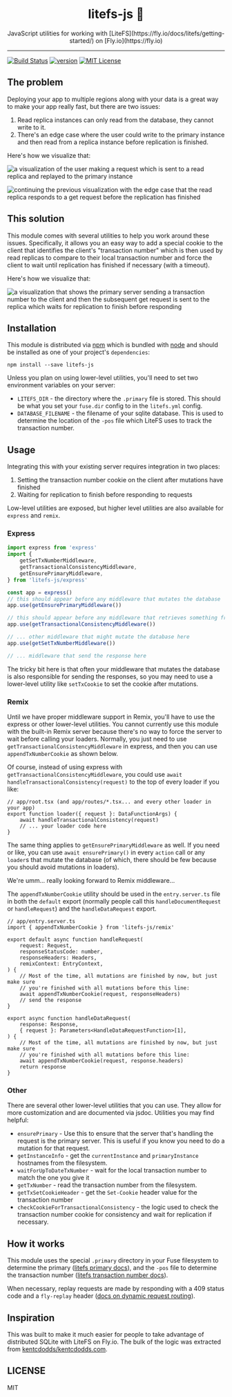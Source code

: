 <div align="center">
<h1>litefs-js 🎈</h1>

<p>
JavaScript utilities for working with
[LiteFS](https://fly.io/docs/litefs/getting-started/) on
[Fly.io](https://fly.io)</p>
</div>

---

<!-- prettier-ignore-start -->
[![Build Status][build-badge]][build]
[![version][version-badge]][package]
[![MIT License][license-badge]][license]
<!-- prettier-ignore-end -->

## The problem

Deploying your app to multiple regions along with your data is a great way to
make your app really fast, but there are two issues:

1. Read replica instances can only read from the database, they cannot write to
   it.
2. There's an edge case where the user could write to the primary instance and
   then read from a replica instance before replication is finished.

Here's how we visualize that:

![a visualization of the user making a request which is sent to a read replica and replayed to the primary instance](https://user-images.githubusercontent.com/1500684/215623618-85620188-b7f7-458b-90cf-d1844b3d6d63.png)

![continuing the previous visualization with the edge case that the read replica responds to a get request before the replication has finished](https://user-images.githubusercontent.com/1500684/215623612-68909248-67ae-483c-8e92-1e9f292ee3e9.png)

## This solution

This module comes with several utilities to help you work around these issues.
Specifically, it allows you an easy way to add a special cookie to the client
that identifies the client's "transaction number" which is then used by read
replicas to compare to their local transaction number and force the client to
wait until replication has finished if necessary (with a timeout).

Here's how we visualize that:

![a visualization that shows the primary server sending a transaction number to the client and then the subsequent get request is sent to the replica which waits for replication to finish before responding](https://user-images.githubusercontent.com/1500684/215623623-3815a1bf-2263-4d5f-9720-cd8dc23eb027.png)

## Installation

This module is distributed via [npm][npm] which is bundled with [node][node] and
should be installed as one of your project's `dependencies`:

```
npm install --save litefs-js
```

Unless you plan on using lower-level utilities, you'll need to set two
environment variables on your server:

- `LITEFS_DIR` - the directory where the `.primary` file is stored. This should
  be what you set your `fuse.dir` config to in the `litefs.yml` config.
- `DATABASE_FILENAME` - the filename of your sqlite database. This is used to
  determine the location of the `-pos` file which LiteFS uses to track the
  transaction number.

## Usage

Integrating this with your existing server requires integration in two places:

1. Setting the transaction number cookie on the client after mutations have
   finished
2. Waiting for replication to finish before responding to requests

Low-level utilities are exposed, but higher level utilities are also available
for `express` and `remix`.

### Express

```ts
import express from 'express'
import {
	getSetTxNumberMiddleware,
	getTransactionalConsistencyMiddleware,
	getEnsurePrimaryMiddleware,
} from 'litefs-js/express'

const app = express()
// this should appear before any middleware that mutates the database
app.use(getEnsurePrimaryMiddleware())

// this should appear before any middleware that retrieves something from the database
app.use(getTransactionalConsistencyMiddleware())

// ... other middleware that might mutate the database here
app.use(getSetTxNumberMiddleware())

// ... middleware that send the response here
```

The tricky bit here is that often your middleware that mutates the database is
also responsible for sending the responses, so you may need to use a lower-level
utility like `setTxCookie` to set the cookie after mutations.

### Remix

Until we have proper middleware support in Remix, you'll have to use the express
or other lower-level utilities. You cannot currently use this module with the
built-in Remix server because there's no way to force the server to wait before
calling your loaders. Normally, you just need to use
`getTransactionalConsistencyMiddleware` in express, and then you can use
`appendTxNumberCookie` as shown below.

Of course, instead of using express with
`getTransactionalConsistencyMiddleware`, you could use
`await handleTransactionalConsistency(request)` to the top of every loader if
you like:

```tsx
// app/root.tsx (and app/routes/*.tsx... and every other loader in your app)
export function loader({ request }: DataFunctionArgs) {
	await handleTransactionalConsistency(request)
	// ... your loader code here
}
```

The same thing applies to `getEnsurePrimaryMiddleware` as well. If you need or
like, you can use `await ensurePrimary()` in every `action` call or any
`loader`s that mutate the database (of which, there should be few because you
should avoid mutations in loaders).

We're umm... really looking forward to Remix middleware...

The `appendTxNumberCookie` utility should be used in the `entry.server.ts` file
in both the `default` export (normally people call this `handleDocumentRequest`
or `handleRequest`) and the `handleDataRequest` export.

```tsx
// app/entry.server.ts
import { appendTxNumberCookie } from 'litefs-js/remix'

export default async function handleRequest(
	request: Request,
	responseStatusCode: number,
	responseHeaders: Headers,
	remixContext: EntryContext,
) {
	// Most of the time, all mutations are finished by now, but just make sure
	// you're finished with all mutations before this line:
	await appendTxNumberCookie(request, responseHeaders)
	// send the response
}

export async function handleDataRequest(
	response: Response,
	{ request }: Parameters<HandleDataRequestFunction>[1],
) {
	// Most of the time, all mutations are finished by now, but just make sure
	// you're finished with all mutations before this line:
	await appendTxNumberCookie(request, response.headers)
	return response
}
```

### Other

There are several other lower-level utilities that you can use. They allow for
more customization and are documented via jsdoc. Utilities you may find helpful:

- `ensurePrimary` - Use this to ensure that the server that's handling the
  request is the primary server. This is useful if you know you need to do a
  mutation for that request.
- `getInstanceInfo` - get the `currentInstance` and `primaryInstance` hostnames
  from the filesystem.
- `waitForUpToDateTxNumber` - wait for the local transaction number to match the
  one you give it
- `getTxNumber` - read the transaction number from the filesystem.
- `getTxSetCookieHeader` - get the `Set-Cookie` header value for the transaction
  number
- `checkCookieForTransactionalConsistency` - the logic used to check the
  transaction number cookie for consistency and wait for replication if
  necessary.

## How it works

This module uses the special `.primary` directory in your Fuse filesystem to
determine the primary
([litefs primary docs](https://fly.io/docs/litefs/primary/)), and the `-pos`
file to determine the transaction number
([litefs transaction number docs](https://fly.io/docs/litefs/position/)).

When necessary, replay requests are made by responding with a 409 status code
and a `fly-replay` header
([docs on dynamic request routing](https://fly.io/docs/reference/dynamic-request-routing/)).

## Inspiration

This was built to make it much easier for people to take advantage of
distributed SQLite with LiteFS on Fly.io. The bulk of the logic was extracted
from
[kentcdodds/kentcdodds.com](https://github.com/kentcdodds/kentcdodds.com/blob/96d76de72a4a48089f2eb22a88a6ad1c6f847fa1/server/fly.ts).

## LICENSE

MIT

<!-- prettier-ignore-start -->
[npm]: https://www.npmjs.com
[node]: https://nodejs.org
[build-badge]: https://img.shields.io/github/actions/workflow/status/fly-apps/litefs-js/validate.yml?logo=github&style=flat-square
[build]: https://github.com/fly-apps/litefs-js/actions?query=workflow%3Avalidate
[version-badge]: https://img.shields.io/npm/v/litefs-js.svg?style=flat-square
[package]: https://www.npmjs.com/package/litefs-js
[license-badge]: https://img.shields.io/npm/l/litefs-js.svg?style=flat-square
[license]: https://github.com/fly-apps/litefs-js/blob/main/LICENSE
<!-- prettier-ignore-end -->
